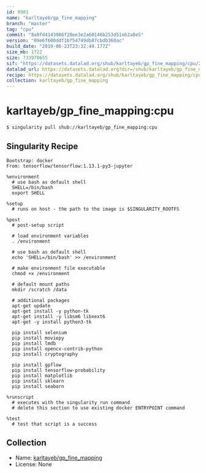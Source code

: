```yaml
---
id: 9901
name: "karltayeb/gp_fine_mapping"
branch: "master"
tag: "cpu"
commit: "8a9fd4143986f20ee3e2a60146b253d51eb2a8e5"
version: "09e6f600ddf1bf54749db87cbdb360ac"
build_date: "2019-06-23T23:32:49.177Z"
size_mb: 1722
size: 733978655
sif: "https://datasets.datalad.org/shub/karltayeb/gp_fine_mapping/cpu/2019-06-23-8a9fd414-09e6f600/09e6f600ddf1bf54749db87cbdb360ac.simg"
datalad_url: https://datasets.datalad.org?dir=/shub/karltayeb/gp_fine_mapping/cpu/2019-06-23-8a9fd414-09e6f600/
recipe: https://datasets.datalad.org/shub/karltayeb/gp_fine_mapping/cpu/2019-06-23-8a9fd414-09e6f600/Singularity
collection: karltayeb/gp_fine_mapping
---
```


# karltayeb/gp_fine_mapping:cpu

```bash
$ singularity pull shub://karltayeb/gp_fine_mapping:cpu
```

## Singularity Recipe

```singularity
Bootstrap: docker
From: tensorflow/tensorflow:1.13.1-py3-jupyter

%environment
  # use bash as default shell
  SHELL=/bin/bash
  export SHELL

%setup
  # runs on host - the path to the image is $SINGULARITY_ROOTFS

%post  
  # post-setup script

  # load environment variables
  . /environment

  # use bash as default shell
  echo 'SHELL=/bin/bash' >> /environment

  # make environment file executable
  chmod +x /environment

  # default mount paths
  mkdir /scratch /data 

  # additional packages
  apt-get update
  apt-get install -y python-tk
  apt-get install -y libsm6 libxext6
  apt-get -y install python3-tk

  pip install selenium
  pip install moviepy
  pip install lmdb
  pip install opencv-contrib-python
  pip install cryptography
  
  pip install gpflow
  pip install tensorflow-probability
  pip install matplotlib
  pip install sklearn
  pip install seaborn

%runscript
  # executes with the singularity run command
  # delete this section to use existing docker ENTRYPOINT command

%test
  # test that script is a success
```

## Collection

 - Name: [karltayeb/gp_fine_mapping](https://github.com/karltayeb/gp_fine_mapping)
 - License: None

